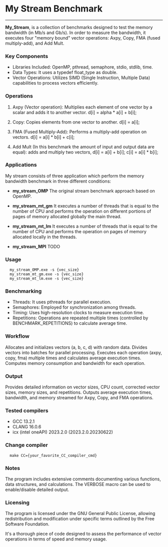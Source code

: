 # My Stream Benchmark

-------------------------

**My_Stream**, is a collection of benchmarks designed to test the memory bandwidth (in Mb/s and Gb/s). In order to measure the bandwidth, it executes four "memory bound" vector operations: Axpy, Copy, FMA (fused multiply-add), and Add Mult.

### Key Components

* Libraries Included: OpenMP, pthread, semaphore, stdio, stdlib, time.
* Data Types: It uses a typedef float_type as double.
* Vector Operations: Utilizes SIMD (Single Instruction, Multiple Data) capabilities to process vectors efficiently.

### Operations

  1. Axpy (Vector operation):
        Multiplies each element of one vector by a scalar and adds it to another vector.
        d[i] = alpha * a[i] + b[i];

  2. Copy:
        Copies elements from one vector to another.
        d[i] = a[i];

  3. FMA (Fused Multiply-Add):
        Performs a multiply-add operation on vectors.
        d[i] = a[i] * b[i] + c[i];

  4. Add Mult (In this benchmark the amount of input and output data are equal):
        adds and multiply two vectors,
        d[i] = a[i] + b[i];
        c[i] = a[i] * b[i];

### Applications

My stream consists of three application which perform the memory bandwidth benchmark in three different conditions:

* **my_stream_OMP** The original stream benchmark approach based on OpenMP.

* **my_stream_mt_gm** It executes a number of threads that is equal to the number of CPU and performs the operation on different portions of pages of memory allocated globally the main thread.

* **my_stream_mt_lm**  It executes a number of threads that is equal to the number of CPU and performs the operation on pages of memory allocated locally in the threads.

* **my_stream_MPI** TODO

### Usage

      my_stream_OMP.exe -s {vec_size}
      my_stream_mt_gm.exe -s {vec_size}
      my_stream_mt_lm.exe -s {vec_size}
      

### Benchmarking

* Threads: It uses pthreads for parallel execution.
* Semaphores: Employed for synchronization among threads.
* Timing: Uses high-resolution clocks to measure execution time.
* Repetitions: Operations are repeated multiple times (controlled by BENCHMARK_REPETITIONS) to calculate average time.

### Workflow

Allocates and initializes vectors (a, b, c, d) with random data.
Divides vectors into batches for parallel processing.
Executes each operation (axpy, copy, fma) multiple times and calculates average execution times.
Computes memory consumption and bandwidth for each operation.

### Output

Provides detailed information on vector sizes, CPU count, corrected
vector sizes, memory sizes, and repetitions.
Outputs average execution times, bandwidth, and memory streamed for
Axpy, Copy, and FMA operations.

### Tested compilers
* GCC 13.2.1
* CLANG 16.0.6
* icx (intel oneAPI) 2023.2.0 (2023.2.0.20230622)

### Change compiler
      make CC={your_favorite_CC_compiler_cmd}

### Notes

The program includes extensive comments documenting various functions, data structures, and calculations.
The VERBOSE macro can be used to enable/disable detailed output.

### Licensing

The program is licensed under the GNU General Public License, allowing redistribution and modification under specific terms outlined by the Free Software Foundation.

It's a thorough piece of code designed to assess the performance of vector operations in terms of speed and memory usage.
